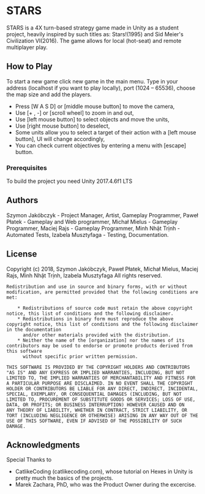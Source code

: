 # STARS

STARS is a 4X turn-based strategy game made in Unity as a student project,
heavily inspired by such titles as: Stars!(1995) and Sid Meier's Civilization VI(2016).
The game allows for local (hot-seat) and remote multiplayer play.

## How to Play

To start a new game click new game in the main menu. Type in your address (localhost if you want to play locally), port (1024 – 65536), choose the map size and add the players.

* Press [W A S D] or [middle mouse button] to move the camera,
* Use [+ , -] or [scroll wheel] to zoom in and out,
* Use [left mouse button] to select objects and move the units,
* Use [right mouse button] to deselect,
* Some units allow you to select a target of their action with a [left mouse button], UI will change accordingly,
* You can check current objectives by entering a menu with [escape] button.

### Prerequisites

To build the project you need Unity 2017.4.6f1 LTS

## Authors

Szymon Jakóbczyk - Project Manager, Artist, Gameplay Programmer,
Paweł Płatek - Gameplay and Web programmer,
Michał Mielus - Gameplay Programmer,
Maciej Rajs - Gameplay Programmer,
Minh Nhật Trịnh - Automated Tests,
Izabela Musztyfaga - Testing, Documentation.

## License

Copyright (c) 2018, Szymon Jakóbczyk, Paweł Płatek, Michał Mielus, Maciej Rajs, Minh Nhật Trịnh, Izabela Musztyfaga
    All rights reserved.

    Redistribution and use in source and binary forms, with or without modification, are permitted provided that the following conditions are met:

        * Redistributions of source code must retain the above copyright notice, this list of conditions and the following disclaimer.
        * Redistributions in binary form must reproduce the above copyright notice, this list of conditions and the following disclaimer in the documentation 
          and/or other materials provided with the distribution.
        * Neither the name of the [organization] nor the names of its contributors may be used to endorse or promote products derived from this software 
          without specific prior written permission.

    THIS SOFTWARE IS PROVIDED BY THE COPYRIGHT HOLDERS AND CONTRIBUTORS "AS IS" AND ANY EXPRESS OR IMPLIED WARRANTIES, INCLUDING, BUT NOT 
    LIMITED TO, THE IMPLIED WARRANTIES OF MERCHANTABILITY AND FITNESS FOR A PARTICULAR PURPOSE ARE DISCLAIMED. IN NO EVENT SHALL THE COPYRIGHT 
    HOLDER OR CONTRIBUTORS BE LIABLE FOR ANY DIRECT, INDIRECT, INCIDENTAL, SPECIAL, EXEMPLARY, OR CONSEQUENTIAL DAMAGES (INCLUDING, BUT NOT 
    LIMITED TO, PROCUREMENT OF SUBSTITUTE GOODS OR SERVICES; LOSS OF USE, DATA, OR PROFITS; OR BUSINESS INTERRUPTION) HOWEVER CAUSED AND ON 
    ANY THEORY OF LIABILITY, WHETHER IN CONTRACT, STRICT LIABILITY, OR TORT (INCLUDING NEGLIGENCE OR OTHERWISE) ARISING IN ANY WAY OUT OF THE 
    USE OF THIS SOFTWARE, EVEN IF ADVISED OF THE POSSIBILITY OF SUCH DAMAGE.

## Acknowledgments

Special Thanks to 
* CatlikeCoding (catlikecoding.com), whose tutorial on Hexes in Unity is pretty much the basics of the projects.
* Marek Zachara, PhD, who was the Product Owner during the excercise.
